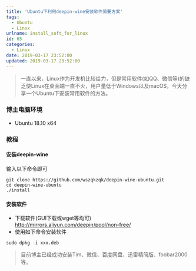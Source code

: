 ```yaml
---
title: 'Ubuntu下利用deepin-wine安装软件简要方案'
tags:
  - Ubuntu
  - Linux
urlname: install_soft_for_linux
id: 65
categories:
  - Linux
date: 2019-03-17 23:52:00
updated: 2019-03-17 23:52:00
---
```


> 一直以来，Linux作为开发机比较给力，但是常用软件(如QQ、微信等)的缺乏使Linux在桌面端一直不火，用户量低于Windows以及macOS，今天分享一个Ubuntu下安装常用软件的方法。
<!--more-->

### 博主电脑环境
* Ubuntu 18.10 x64

### 教程
#### 安装deepin-wine
输入以下命令即可
```
git clone https://github.com/wszqkzqk/deepin-wine-ubuntu.git
cd deepin-wine-ubuntu
./install
```

#### 安装软件
* 下载软件(GUI下载或wget等均可)
http://mirrors.aliyun.com/deepin/pool/non-free/
* 使用如下命令安装软件
```
sudo dpkg -i xxx.deb
```
> 目前博主已经成功安装Tim、微信、百度网盘、迅雷精简版、foobar2000等。